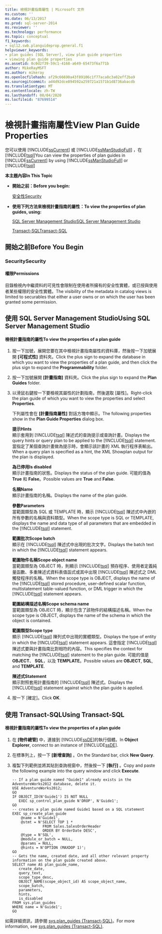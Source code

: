 ```yaml
---
title: 檢視計畫指南屬性 | Microsoft 文件
ms.custom: ''
ms.date: 06/13/2017
ms.prod: sql-server-2014
ms.reviewer: ''
ms.technology: performance
ms.topic: conceptual
f1_keywords:
- sql12.swb.planguideprop.general.f1
helpviewer_keywords:
- plan guides [SQL Server], view plan guide properties
- viewing plan guide properties
ms.assetid: 8c0d2f39-59c1-4168-a649-65473f6a771b
author: MikeRayMSFT
ms.author: mikeray
ms.openlocfilehash: af29c66690a43f89106c1f77aca8c3a02eff2ba9
ms.sourcegitcommit: ad4d92dce894592a259721a1571b1d8736abacdb
ms.translationtype: MT
ms.contentlocale: zh-TW
ms.lasthandoff: 08/04/2020
ms.locfileid: "87699514"
---
```

# <a name="view-plan-guide-properties"></a><span data-ttu-id="1cf42-102">檢視計畫指南屬性</span><span class="sxs-lookup"><span data-stu-id="1cf42-102">View Plan Guide Properties</span></span>
  <span data-ttu-id="1cf42-103">您可以使用 [!INCLUDE[ssCurrent](../../includes/sscurrent-md.md)] 或 [!INCLUDE[ssManStudioFull](../../includes/ssmanstudiofull-md.md)] ，在 [!INCLUDE[tsql](../../includes/tsql-md.md)]</span><span class="sxs-lookup"><span data-stu-id="1cf42-103">You can view the properties of plan guides in [!INCLUDE[ssCurrent](../../includes/sscurrent-md.md)] by using [!INCLUDE[ssManStudioFull](../../includes/ssmanstudiofull-md.md)] or [!INCLUDE[tsql](../../includes/tsql-md.md)]</span></span>  
  
 <span data-ttu-id="1cf42-104">**本主題內容**</span><span class="sxs-lookup"><span data-stu-id="1cf42-104">**In This Topic**</span></span>  
  
-   <span data-ttu-id="1cf42-105">**開始之前：**</span><span class="sxs-lookup"><span data-stu-id="1cf42-105">**Before you begin:**</span></span>  
  
     [<span data-ttu-id="1cf42-106">安全性</span><span class="sxs-lookup"><span data-stu-id="1cf42-106">Security</span></span>](#Security)  
  
-   <span data-ttu-id="1cf42-107">**使用下列方法來檢視計畫指南的屬性：**</span><span class="sxs-lookup"><span data-stu-id="1cf42-107">**To view the properties of plan guides, using:**</span></span>  
  
     [<span data-ttu-id="1cf42-108">SQL Server Management Studio</span><span class="sxs-lookup"><span data-stu-id="1cf42-108">SQL Server Management Studio</span></span>](#SSMSProcedure)  
  
     [<span data-ttu-id="1cf42-109">Transact-SQL</span><span class="sxs-lookup"><span data-stu-id="1cf42-109">Transact-SQL</span></span>](#TsqlProcedure)  
  
##  <a name="before-you-begin"></a><a name="BeforeYouBegin"></a> <span data-ttu-id="1cf42-110">開始之前</span><span class="sxs-lookup"><span data-stu-id="1cf42-110">Before You Begin</span></span>  
  
###  <a name="security"></a><a name="Security"></a> <span data-ttu-id="1cf42-111">Security</span><span class="sxs-lookup"><span data-stu-id="1cf42-111">Security</span></span>  
  
####  <a name="permissions"></a><a name="Permissions"></a> <span data-ttu-id="1cf42-112">權限</span><span class="sxs-lookup"><span data-stu-id="1cf42-112">Permissions</span></span>  
 <span data-ttu-id="1cf42-113">目錄檢視內中繼資料的可見性會限制在使用者所擁有的安全性實體，或已授與使用者某些權限的安全性實體。</span><span class="sxs-lookup"><span data-stu-id="1cf42-113">The visibility of the metadata in catalog views is limited to securables that either a user owns or on which the user has been granted some permission.</span></span>  
  
##  <a name="using-sql-server-management-studio"></a><a name="SSMSProcedure"></a> <span data-ttu-id="1cf42-114">使用 SQL Server Management Studio</span><span class="sxs-lookup"><span data-stu-id="1cf42-114">Using SQL Server Management Studio</span></span>  
  
#### <a name="to-view-the-properties-of-a-plan-guide"></a><span data-ttu-id="1cf42-115">檢視計畫指南的屬性</span><span class="sxs-lookup"><span data-stu-id="1cf42-115">To view the properties of a plan guide</span></span>  
  
1.  <span data-ttu-id="1cf42-116">按一下加號，展開您要在其中檢視計畫指南屬性的資料庫，然後按一下加號展開 **[可程式性]** 資料夾。</span><span class="sxs-lookup"><span data-stu-id="1cf42-116">Click the plus sign to expand the database in which you want to view the properties of a plan guide, and then click the plus sign to expand the **Programmability** folder.</span></span>  
  
2.  <span data-ttu-id="1cf42-117">按一下加號展開 **[計畫指南]** 資料夾。</span><span class="sxs-lookup"><span data-stu-id="1cf42-117">Click the plus sign to expand the **Plan Guides** folder.</span></span>  
  
3.  <span data-ttu-id="1cf42-118">以滑鼠右鍵按一下要檢視其屬性的計劃指南，然後選取 [屬性]。</span><span class="sxs-lookup"><span data-stu-id="1cf42-118">Right-click the plan guide of which you want to view the properties and select **Properties**.</span></span>  
  
     <span data-ttu-id="1cf42-119">下列屬性會在 **[計畫指南屬性]** 對話方塊中顯示。</span><span class="sxs-lookup"><span data-stu-id="1cf42-119">The following properties show in the **Plan Guide Properties** dialog box.</span></span>  
  
     <span data-ttu-id="1cf42-120">**提示**</span><span class="sxs-lookup"><span data-stu-id="1cf42-120">**Hints**</span></span>  
     <span data-ttu-id="1cf42-121">顯示套用到 [!INCLUDE[tsql](../../includes/tsql-md.md)] 陳述式的查詢提示或查詢計畫。</span><span class="sxs-lookup"><span data-stu-id="1cf42-121">Displays the query hints or query plan to be applied to the [!INCLUDE[tsql](../../includes/tsql-md.md)] statement.</span></span> <span data-ttu-id="1cf42-122">當指定了某個查詢計畫做為提示時，會顯示該計畫的 XML 執行程序表輸出。</span><span class="sxs-lookup"><span data-stu-id="1cf42-122">When a query plan is specified as a hint, the XML Showplan output for the plan is displayed.</span></span>  
  
     <span data-ttu-id="1cf42-123">**為已停用**</span><span class="sxs-lookup"><span data-stu-id="1cf42-123">**Is disabled**</span></span>  
     <span data-ttu-id="1cf42-124">顯示計畫指南的狀態。</span><span class="sxs-lookup"><span data-stu-id="1cf42-124">Displays the status of the plan guide.</span></span> <span data-ttu-id="1cf42-125">可能的值為 **True** 和 **False**。</span><span class="sxs-lookup"><span data-stu-id="1cf42-125">Possible values are **True** and **False**.</span></span>  
  
     <span data-ttu-id="1cf42-126">**名稱**</span><span class="sxs-lookup"><span data-stu-id="1cf42-126">**Name**</span></span>  
     <span data-ttu-id="1cf42-127">顯示計畫指南的名稱。</span><span class="sxs-lookup"><span data-stu-id="1cf42-127">Displays the name of the plan guide.</span></span>  
  
     <span data-ttu-id="1cf42-128">**參數**</span><span class="sxs-lookup"><span data-stu-id="1cf42-128">**Parameters**</span></span>  
     <span data-ttu-id="1cf42-129">當範圍類型為 SQL 或 TEMPLATE 時，顯示 [!INCLUDE[tsql](../../includes/tsql-md.md)] 陳述式中內嵌的所有參數的名稱與資料類型。</span><span class="sxs-lookup"><span data-stu-id="1cf42-129">When the scope type is SQL or TEMPLATE, displays the name and data type of all parameters that are embedded in the [!INCLUDE[tsql](../../includes/tsql-md.md)] statement.</span></span>  
  
     <span data-ttu-id="1cf42-130">**範圍批次**</span><span class="sxs-lookup"><span data-stu-id="1cf42-130">**Scope batch**</span></span>  
     <span data-ttu-id="1cf42-131">顯示在 [!INCLUDE[tsql](../../includes/tsql-md.md)] 陳述式中出現的批次文字。</span><span class="sxs-lookup"><span data-stu-id="1cf42-131">Displays the batch text in which the [!INCLUDE[tsql](../../includes/tsql-md.md)] statement appears.</span></span>  
  
     <span data-ttu-id="1cf42-132">**範圍物件名稱**</span><span class="sxs-lookup"><span data-stu-id="1cf42-132">**Scope object name**</span></span>  
     <span data-ttu-id="1cf42-133">當範圍類型為 OBJECT 時，則顯示 [!INCLUDE[tsql](../../includes/tsql-md.md)] 預存程序、使用者定義純量函數、多重陳述式資料表值函式或其中出現 [!INCLUDE[tsql](../../includes/tsql-md.md)] 陳述式之 DML 觸發程序的名稱。</span><span class="sxs-lookup"><span data-stu-id="1cf42-133">When the scope type is OBJECT, displays the name of the [!INCLUDE[tsql](../../includes/tsql-md.md)] stored procedure, user-defined scalar function, multistatement table-valued function, or DML trigger in which the [!INCLUDE[tsql](../../includes/tsql-md.md)] statement appears.</span></span>  
  
     <span data-ttu-id="1cf42-134">**範圍結構描述名稱**</span><span class="sxs-lookup"><span data-stu-id="1cf42-134">**Scope schema name**</span></span>  
     <span data-ttu-id="1cf42-135">當範圍類型為 OBJECT 時，顯示包含了該物件的結構描述名稱。</span><span class="sxs-lookup"><span data-stu-id="1cf42-135">When the scope type is OBJECT, displays the name of the schema in which the object is contained.</span></span>  
  
     <span data-ttu-id="1cf42-136">**範圍類型**</span><span class="sxs-lookup"><span data-stu-id="1cf42-136">**Scope type**</span></span>  
     <span data-ttu-id="1cf42-137">顯示 [!INCLUDE[tsql](../../includes/tsql-md.md)] 陳列式中出現的實體類型。</span><span class="sxs-lookup"><span data-stu-id="1cf42-137">Displays the type of entity in which the [!INCLUDE[tsql](../../includes/tsql-md.md)] statement appears.</span></span> <span data-ttu-id="1cf42-138">這會指定 [!INCLUDE[tsql](../../includes/tsql-md.md)] 陳述式要與計畫指南比對相符的內容。</span><span class="sxs-lookup"><span data-stu-id="1cf42-138">This specifies the context for matching the [!INCLUDE[tsql](../../includes/tsql-md.md)] statement to the plan guide.</span></span> <span data-ttu-id="1cf42-139">可能的值是 **OBJECT**、 **SQL**，以及 **TEMPLATE**。</span><span class="sxs-lookup"><span data-stu-id="1cf42-139">Possible values are **OBJECT**, **SQL**, and **TEMPLATE**.</span></span>  
  
     <span data-ttu-id="1cf42-140">**陳述式**</span><span class="sxs-lookup"><span data-stu-id="1cf42-140">**Statement**</span></span>  
     <span data-ttu-id="1cf42-141">顯示對照套用計畫指南的 [!INCLUDE[tsql](../../includes/tsql-md.md)] 陳述式。</span><span class="sxs-lookup"><span data-stu-id="1cf42-141">Displays the [!INCLUDE[tsql](../../includes/tsql-md.md)] statement against which the plan guide is applied.</span></span>  
  
4.  <span data-ttu-id="1cf42-142">按一下 [確定]。</span><span class="sxs-lookup"><span data-stu-id="1cf42-142">Click **OK**.</span></span>  
  
##  <a name="using-transact-sql"></a><a name="TsqlProcedure"></a> <span data-ttu-id="1cf42-143">使用 Transact-SQL</span><span class="sxs-lookup"><span data-stu-id="1cf42-143">Using Transact-SQL</span></span>  
  
#### <a name="to-view-the-properties-of-a-plan-guide"></a><span data-ttu-id="1cf42-144">檢視計畫指南的屬性</span><span class="sxs-lookup"><span data-stu-id="1cf42-144">To view the properties of a plan guide</span></span>  
  
1.  <span data-ttu-id="1cf42-145">在 **[物件總管]** 中，連接到 [!INCLUDE[ssDE](../../includes/ssde-md.md)]的執行個體。</span><span class="sxs-lookup"><span data-stu-id="1cf42-145">In **Object Explorer**, connect to an instance of [!INCLUDE[ssDE](../../includes/ssde-md.md)].</span></span>  
  
2.  <span data-ttu-id="1cf42-146">在標準列上，按一下 **[新增查詢]** 。</span><span class="sxs-lookup"><span data-stu-id="1cf42-146">On the Standard bar, click **New Query**.</span></span>  
  
3.  <span data-ttu-id="1cf42-147">複製下列範例並將其貼到查詢視窗中，然後按一下 **[執行]** 。</span><span class="sxs-lookup"><span data-stu-id="1cf42-147">Copy and paste the following example into the query window and click **Execute**.</span></span>  
  
    ```  
    -- If a plan guide named "Guide1" already exists in the AdventureWorks2012 database, delete it.  
    USE AdventureWorks2012;  
    GO  
    IF OBJECT_ID(N'Guide1') IS NOT NULL  
       EXEC sp_control_plan_guide N'DROP', N'Guide1';  
    GO  
    -- creates a plan guide named Guide1 based on a SQL statement  
    EXEC sp_create_plan_guide   
        @name = N'Guide1',   
        @stmt = N'SELECT TOP 1 *   
                  FROM Sales.SalesOrderHeader   
                  ORDER BY OrderDate DESC',   
        @type = N'SQL',  
        @module_or_batch = NULL,   
        @params = NULL,   
        @hints = N'OPTION (MAXDOP 1)';  
    GO  
    -- Gets the name, created date, and all other relevant property information on the plan guide created above.   
    SELECT name AS plan_guide_name,  
       create_date,  
       query_text,  
       scope_type_desc,  
       OBJECT_NAME(scope_object_id) AS scope_object_name,  
       scope_batch,  
       parameters,  
       hints,  
       is_disabled  
    FROM sys.plan_guides  
    WHERE name = N'Guide1';  
    GO  
    ```  
  
 <span data-ttu-id="1cf42-148">如需詳細資訊，請參閱 [sys.plan_guides &#40;Transact-SQL&#41;](/sql/relational-databases/system-catalog-views/sys-plan-guides-transact-sql)。</span><span class="sxs-lookup"><span data-stu-id="1cf42-148">For more information, see [sys.plan_guides &#40;Transact-SQL&#41;](/sql/relational-databases/system-catalog-views/sys-plan-guides-transact-sql).</span></span>  
  
  
